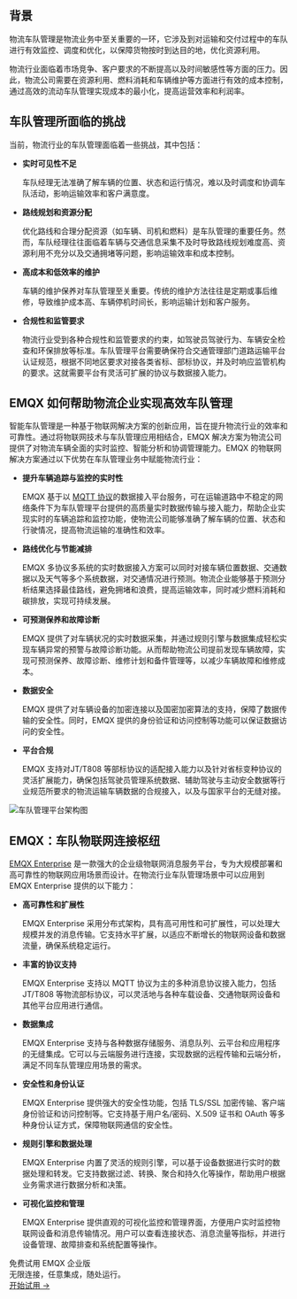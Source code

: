 ## 背景

物流车队管理是物流业务中至关重要的一环，它涉及到对运输和交付过程中的车队进行有效监控、调度和优化，以保障货物按时到达目的地，优化资源利用。

物流行业面临着市场竞争、客户要求的不断提高以及时间敏感性等方面的压力。因此，物流公司需要在资源利用、燃料消耗和车辆维护等方面进行有效的成本控制，通过高效的流动车队管理实现成本的最小化，提高运营效率和利润率。

## 车队管理所面临的挑战

当前，物流行业的车队管理面临着一些挑战，其中包括：

- **实时可见性不足**

  车队经理无法准确了解车辆的位置、状态和运行情况，难以及时调度和协调车队活动，影响运输效率和客户满意度。

- **路线规划和资源分配**

  优化路线和合理分配资源（如车辆、司机和燃料）是车队管理的重要任务。然而，车队经理往往面临着车辆与交通信息采集不及时导致路线规划难度高、资源利用不充分以及交通拥堵等问题，影响运输效率和成本控制。

- **高成本和低效率的维护**

  车辆的维护保养对车队管理至关重要。传统的维护方法往往是定期或事后维修，导致维护成本高、车辆停机时间长，影响运输计划和客户服务。

- **合规性和监管要求**

  物流行业受到各种合规性和监管要求的约束，如驾驶员驾驶行为、车辆安全检查和环保排放等标准。车队管理平台需要确保符合交通管理部门道路运输平台认证规范，根据不同地区要求对接各类省标、部标协议，并及时响应监管机构的要求。这就需要平台有灵活可扩展的协议与数据接入能力。

## EMQX 如何帮助物流企业实现高效车队管理

智能车队管理是一种基于物联网解决方案的创新应用，旨在提升物流行业的效率和可靠性。通过将物联网技术与车队管理应用相结合，EMQX 解决方案为物流公司提供了对物流车辆全面的实时监控、智能分析和协调管理能力。EMQX 的物联网解决方案通过以下优势在车队管理业务中赋能物流行业：

- **提升车辆追踪与监控的实时性**

  EMQX 基于以 [MQTT 协议](https://www.emqx.com/zh/blog/the-easiest-guide-to-getting-started-with-mqtt)的数据接入平台服务，可在运输道路中不稳定的网络条件下为车队管理平台提供的高质量实时数据传输与接入能力，帮助企业实现实时的车辆追踪和监控功能，使物流公司能够准确了解车辆的位置、状态和行驶情况，提高物流运输的准确性和效率。

- **路线优化与节能减排**

  EMQX 多协议多系统的实时数据接入方案可以同时对接车辆位置数据、交通数据以及天气等多个系统数据，对交通情况进行预测。物流企业能够基于预测分析结果选择最佳路线，避免拥堵和浪费，提高运输效率，同时减少燃料消耗和碳排放，实现可持续发展。

- **可预测保养和故障诊断**

  EMQX 提供了对车辆状况的实时数据采集，并通过规则引擎与数据集成轻松实现车辆异常的预警与故障诊断功能。从而帮助物流公司提前发现车辆故障，实现可预测保养、故障诊断、维修计划和备件管理等，以减少车辆故障和维修成本。

- **数据安全**

  EMQX 提供了对车辆设备的加密连接以及国密加密算法的支持，保障了数据传输的安全性。同时，EMQX 提供的身份验证和访问控制等功能可以保证数据访问的安全性。

- **平台合规**

  EMQX 支持对JT/T808 等部标协议的适配接入能力以及针对省标变种协议的灵活扩展能力，确保包括驾驶员管理系统数据、辅助驾驶与主动安全数据等行业规范所要求的物流运输车辆数据的合规接入，以及与国家平台的无缝对接。

![车队管理平台架构图](https://assets.emqx.com/images/57b9ecdff3c96140c8ef9ade8e5094e7.png) 

## EMQX：车队物联网连接枢纽

[EMQX Enterprise](https://www.emqx.com/zh/products/emqx) 是一款强大的企业级物联网消息服务平台，专为大规模部署和高可靠性的物联网应用场景而设计。在物流行业车队管理场景中可以应用到 EMQX Enterprise 提供的以下能力：

- **高可靠性和扩展性**

  EMQX Enterprise 采用分布式架构，具有高可用性和可扩展性，可以处理大规模并发的消息传输。它支持水平扩展，以适应不断增长的物联网设备和数据流量，确保系统稳定运行。

- **丰富的协议支持**

  EMQX Enterprise 支持以 MQTT 协议为主的多种消息协议接入能力，包括 JT/T808 等物流部标协议，可以灵活地与各种车载设备、交通物联网设备和其他平台应用进行通信。

- **数据集成**

  EMQX Enterprise 支持与各种数据存储服务、消息队列、云平台和应用程序的无缝集成。它可以与云端服务进行连接，实现数据的远程传输和云端分析，满足不同车队管理应用场景的需求。

- **安全性和身份认证**

  EMQX Enterprise 提供强大的安全性功能，包括 TLS/SSL 加密传输、客户端身份验证和访问控制等。它支持基于用户名/密码、X.509 证书和 OAuth 等多种身份认证方式，保障物联网通信的安全性。

- **规则引擎和数据处理**

  EMQX Enterprise 内置了灵活的规则引擎，可以基于设备数据进行实时的数据处理和转发。它支持数据过滤、转换、聚合和持久化等操作，帮助用户根据业务需求进行数据分析和决策。

- **可视化监控和管理**

  EMQX Enterprise 提供直观的可视化监控和管理界面，方便用户实时监控物联网设备和消息传输情况。用户可以查看连接状态、消息流量等指标，并进行设备管理、故障排查和系统配置等操作。



<section class="promotion">
    <div>
        免费试用 EMQX 企业版
            <div class="is-size-14 is-text-normal has-text-weight-normal">无限连接，任意集成，随处运行。</div>
    </div>
    <a href="https://www.emqx.com/zh/try?product=enterprise" class="button is-gradient px-5">开始试用 →</a>
</section>
